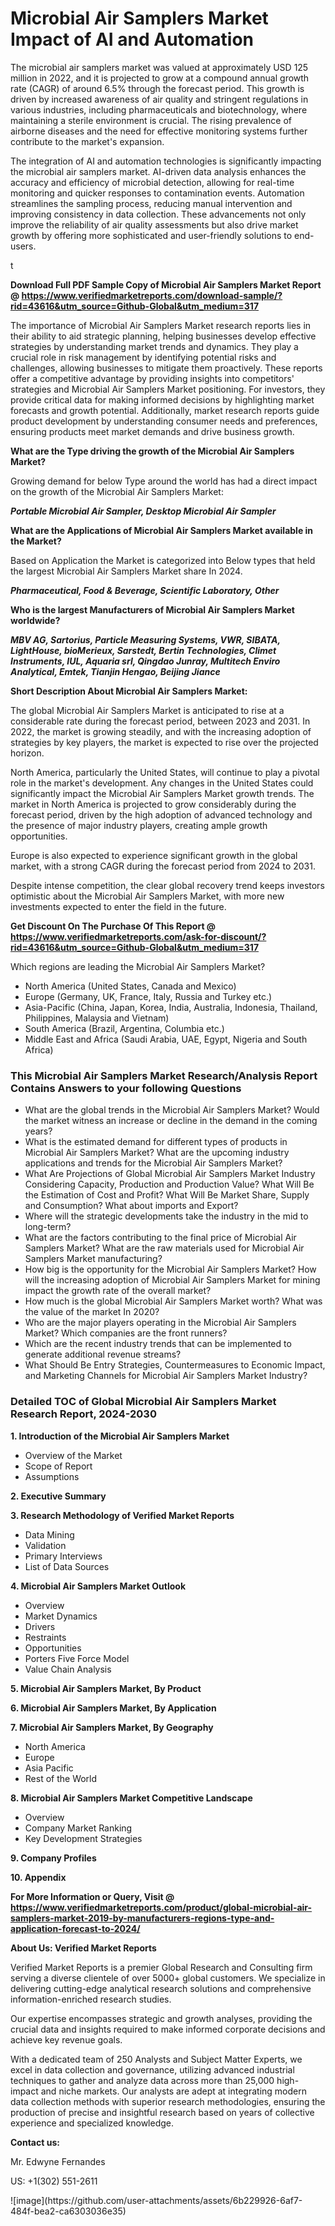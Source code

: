 <h1>Microbial Air Samplers Market Impact of AI and Automation</h1><p>The microbial air samplers market was valued at approximately USD 125 million in 2022, and it is projected to grow at a compound annual growth rate (CAGR) of around 6.5% through the forecast period. This growth is driven by increased awareness of air quality and stringent regulations in various industries, including pharmaceuticals and biotechnology, where maintaining a sterile environment is crucial. The rising prevalence of airborne diseases and the need for effective monitoring systems further contribute to the market's expansion.</p><p>The integration of AI and automation technologies is significantly impacting the microbial air samplers market. AI-driven data analysis enhances the accuracy and efficiency of microbial detection, allowing for real-time monitoring and quicker responses to contamination events. Automation streamlines the sampling process, reducing manual intervention and improving consistency in data collection. These advancements not only improve the reliability of air quality assessments but also drive market growth by offering more sophisticated and user-friendly solutions to end-users.</p>t</p><p id="" class=""><strong>Download Full PDF Sample Copy of Microbial Air Samplers Market Report @ <a href="https://www.verifiedmarketreports.com/download-sample/?rid=43616&utm_source=Github-Global&utm_medium=317" target="_blank">https://www.verifiedmarketreports.com/download-sample/?rid=43616&utm_source=Github-Global&utm_medium=317</a></strong></p><p>The importance of&nbsp;Microbial Air Samplers Market research reports lies in their ability to aid strategic planning, helping businesses develop effective strategies by understanding market trends and dynamics. They play a crucial role in risk management by identifying potential risks and challenges, allowing businesses to mitigate them proactively. These reports offer a competitive advantage by providing insights into competitors' strategies and Microbial Air Samplers Market positioning. For investors, they provide critical data for making informed decisions by highlighting market forecasts and growth potential. Additionally, market research reports guide product development by understanding consumer needs and preferences, ensuring products meet market demands and drive business growth.</p><p><strong>What are the&nbsp;Type driving the growth of the Microbial Air Samplers Market?</strong></p><p id="" class="">Growing demand for below Type around the world has had a direct impact on the growth of the Microbial Air Samplers Market:</p><em><strong>Portable Microbial Air Sampler, Desktop Microbial Air Sampler</strong></em></p><strong>What are the&nbsp;Applications&nbsp;of Microbial Air Samplers Market available in the Market?</strong></p><p id="" class="">Based on Application the Market is categorized into Below types that held the largest Microbial Air Samplers Market share In 2024.</p><em><strong>Pharmaceutical, Food & Beverage, Scientific Laboratory, Other</strong></em></p><strong>Who is the largest Manufacturers of Microbial Air Samplers Market worldwide?</strong></p><p><em><strong>MBV AG, Sartorius, Particle Measuring Systems, VWR, SIBATA, LightHouse, bioMerieux, Sarstedt, Bertin Technologies, Climet Instruments, IUL, Aquaria srl, Qingdao Junray, Multitech Enviro Analytical, Emtek, Tianjin Hengao, Beijing Jiance</strong></em></p><p id="" class=""><strong>Short Description About Microbial Air Samplers Market:</strong></p><p>The global Microbial Air Samplers Market is anticipated to rise at a considerable rate during the forecast period, between 2023 and 2031. In 2022, the market is growing steadily, and with the increasing adoption of strategies by key players, the market is expected to rise over the projected horizon.</p><p>North America, particularly the United States, will continue to play a pivotal role in the market's development. Any changes in the United States could significantly impact the Microbial Air Samplers Market growth trends. The market in North America is projected to grow considerably during the forecast period, driven by the high adoption of advanced technology and the presence of major industry players, creating ample growth opportunities.</p><p>Europe is also expected to experience significant growth in the global market, with a strong CAGR during the forecast period from 2024 to 2031.</p><p>Despite intense competition, the clear global recovery trend keeps investors optimistic about the Microbial Air Samplers Market, with more new investments expected to enter the field in the future.</p><p id="" class=""><strong>Get Discount On The Purchase Of This Report @ <a href="https://www.verifiedmarketreports.com/ask-for-discount/?rid=43616&utm_source=Github-Global&utm_medium=317" target="_blank">https://www.verifiedmarketreports.com/ask-for-discount/?rid=43616&utm_source=Github-Global&utm_medium=317</a></strong></p>Which regions are leading the Microbial Air Samplers Market?</p><ul><li>North America (United States, Canada and Mexico)</li><li>Europe (Germany, UK, France, Italy, Russia and Turkey etc.)</li><li>Asia-Pacific (China, Japan, Korea, India, Australia, Indonesia, Thailand, Philippines, Malaysia and Vietnam)</li><li>South America (Brazil, Argentina, Columbia etc.)</li><li>Middle East and Africa (Saudi Arabia, UAE, Egypt, Nigeria and South Africa)</li></ul><h3 id="" class="">This Microbial Air Samplers Market Research/Analysis Report Contains Answers to your following Questions</h3><ul><li>What are the global trends in the Microbial Air Samplers Market? Would the market witness an increase or decline in the demand in the coming years?</li><li>What is the estimated demand for different types of products in Microbial Air Samplers Market? What are the upcoming industry applications and trends for the Microbial Air Samplers Market?</li><li>What Are Projections of Global Microbial Air Samplers Market Industry Considering Capacity, Production and Production Value? What Will Be the Estimation of Cost and Profit? What Will Be Market Share, Supply and Consumption? What about imports and Export?</li><li>Where will the strategic developments take the industry in the mid to long-term?</li><li>What are the factors contributing to the final price of Microbial Air Samplers Market? What are the raw materials used for Microbial Air Samplers Market manufacturing?</li><li>How big is the opportunity for the Microbial Air Samplers Market? How will the increasing adoption of Microbial Air Samplers Market for mining impact the growth rate of the overall market?</li><li>How much is the global Microbial Air Samplers Market worth? What was the value of the market In 2020?</li><li>Who are the major players operating in the Microbial Air Samplers Market? Which companies are the front runners?</li><li>Which are the recent industry trends that can be implemented to generate additional revenue streams?</li><li>What Should Be Entry Strategies, Countermeasures to Economic Impact, and Marketing Channels for Microbial Air Samplers Market Industry?</li></ul><h3 id="" class="">Detailed TOC of Global Microbial Air Samplers Market Research Report, 2024-2030</h3><p id="" class=""><strong>1. Introduction of the Microbial Air Samplers Market</strong></p><ul><li>Overview of the Market</li><li>Scope of Report</li><li>Assumptions</li></ul><p id="" class=""><strong>2. Executive Summary</strong></p><p id="" class=""><strong>3. Research Methodology of Verified Market Reports</strong></p><ul><li>Data Mining</li><li>Validation</li><li>Primary Interviews</li><li>List of Data Sources</li></ul><p id="" class=""><strong>4. Microbial Air Samplers Market Outlook</strong></p><ul><li>Overview</li><li>Market Dynamics</li><li>Drivers</li><li>Restraints</li><li>Opportunities</li><li>Porters Five Force Model</li><li>Value Chain Analysis</li></ul><p id="" class=""><strong>5. Microbial Air Samplers Market, By Product</strong></p><p id="" class=""><strong>6. Microbial Air Samplers Market, By Application</strong></p><p id="" class=""><strong>7. Microbial Air Samplers Market, By Geography</strong></p><ul><li>North America</li><li>Europe</li><li>Asia Pacific</li><li>Rest of the World</li></ul><p id="" class=""><strong>8. Microbial Air Samplers Market Competitive Landscape</strong></p><ul><li>Overview</li><li>Company Market Ranking</li><li>Key Development Strategies</li></ul><p id="" class=""><strong>9. Company Profiles</strong></p><p id="" class=""><strong>10. Appendix</strong></p><p id="" class=""><strong>For More Information or Query, Visit @ <a href="https://www.verifiedmarketreports.com/product/global-microbial-air-samplers-market-2019-by-manufacturers-regions-type-and-application-forecast-to-2024/" target="_blank">https://www.verifiedmarketreports.com/product/global-microbial-air-samplers-market-2019-by-manufacturers-regions-type-and-application-forecast-to-2024/</a></strong></p><p id="" class=""><strong>About Us: Verified Market Reports</strong></p><p id="" class="">Verified Market Reports is a premier Global Research and Consulting firm serving a diverse clientele of over 5000+ global customers. We specialize in delivering cutting-edge analytical research solutions and comprehensive information-enriched research studies.</p><p id="" class="">Our expertise encompasses strategic and growth analyses, providing the crucial data and insights required to make informed corporate decisions and achieve key revenue goals.</p><p id="" class="">With a dedicated team of 250 Analysts and Subject Matter Experts, we excel in data collection and governance, utilizing advanced industrial techniques to gather and analyze data across more than 25,000 high-impact and niche markets. Our analysts are adept at integrating modern data collection methods with superior research methodologies, ensuring the production of precise and insightful research based on years of collective experience and specialized knowledge.</p><p id="" class=""><strong>Contact us:</strong></p><p id="" class="">Mr. Edwyne Fernandes</p><p id="" class="">US: +1(302) 551-2611</p>
![image](https://github.com/user-attachments/assets/6b229926-6af7-484f-bea2-ca6303036e35)
